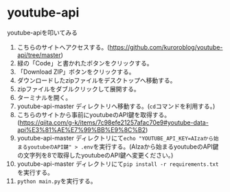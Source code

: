 # youtube-api
youtube-apiを叩いてみる

1. こちらのサイトへアクセスする。(https://github.com/kuroroblog/youtube-api/tree/master)
2. 緑の「Code」と書かれたボタンをクリックする。
3. 「Download ZIP」ボタンをクリックする。
4. ダウンロードしたzipファイルをデスクトップへ移動する。
5. zipファイルをダブルクリックして展開する。
6. ターミナルを開く。
7. youtube-api-master ディレクトリへ移動する。(`cd`コマンドを利用する。)
8. こちらのサイトから事前にyoutubeのAPI鍵を取得する。(https://qiita.com/g-k/items/7c98efe21257afac70e9#youtube-data-api%E3%81%AE%E7%99%BB%E9%8C%B2)
9. youtube-api-master ディレクトリにて`echo "YOUTUBE_API_KEY=AIzaから始まるyoutubeのAPI鍵" > .env`を実行する。(AIzaから始まるyoutubeのAPI鍵の文字列を8で取得したyoutubeのAPI鍵へ変更ください。)
10. youtube-api-master ディレクトリにて`pip install -r requirements.txt`を実行する。
11. `python main.py`を実行する。
